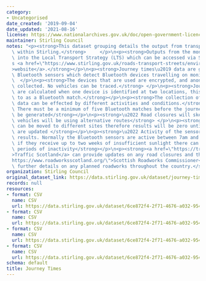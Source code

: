 ```yaml
---
category:
- Uncategorised
date_created: '2019-09-04'
date_updated: '2021-08-16'
license: https://www.nationalarchives.gov.uk/doc/open-government-licence/version/3/
maintainer: Stirling Council
notes: "<p><strong>This dataset grouping details the output from transport monitoring\
  \ within Stirling.</strong>     </p>\n<p><strong>Outputs from the monitors feed\
  \ into the Local Transport Strategy (LTS) which can be accessed via Stirling Council\u2019\
  s <a href=\"https://www.stirling.gov.uk/roads-transport-streets/environment-friendly-transport/local-transport-strategy-documents/\"\
  >website</a>.</strong></p>\n<p><strong>Journey times\u2019 data are gathered using\
  \ Bluetooth sensors which detect Bluetooth devices travelling on monitored routes.</strong>\
  \  </p>\n<p><strong>The devices that are used are encrypted, and anonymise any data\
  \ collected. No vehicles can be traced.</strong> </p>\n<p><strong>Journey times\
  \ are calculated when one device is identified at two locations, this is referred\
  \ to as a Bluetooth match.</strong></p>\n<p><strong>The collection of journey times\u2019\
  \ data can be effected by different activities and conditions.</strong></p>\n<p><strong>\u2022\
  \ There must be a minimum of five Bluetooth matches before the journey time can\
  \ be generated</strong></p>\n<p><strong>\u2022 Road closures will skew outputs as\
  \ vehicles will be using alternative routes</strong> </p>\n<p><strong>\u2022 Sensors\
  \ can be moved to different sites therefore results will be zero until the locations\
  \ are updated </strong></p>\n<p><strong>\u2022 Activity of the sensors can impact\
  \ results. Normally the Bluetooth sensors are active between 7am and 7pm. However,\
  \ if they receive up to two weeks of insufficient sunlight there can be unprecedented\
  \ periods of inactivity</strong></p>\n<p><strong><a href=\"https://trafficscotland.org/\"\
  >Traffic Scotland</a> can provide updates on any road closures and the <a href=\"\
  https://www.roadworksscotland.org/\">Scottish Roadworks Commissioner</a> can give\
  \ further details on any planned roadworks throughout the country.</strong></p>"
organization: Stirling Council
original_dataset_link: https://data.stirling.gov.uk/dataset/journey-times
records: null
resources:
- format: CSV
  name: CSV
  url: https://data.stirling.gov.uk/dataset/6ce872f4-2f71-4676-a032-9547f94782d7/resource/0e2eb140-c3c9-4312-8508-ebeb321a4de7/download/20210816-journey-times-jan-19-to-dec-19-v1.0.csv
- format: CSV
  name: CSV
  url: https://data.stirling.gov.uk/dataset/6ce872f4-2f71-4676-a032-9547f94782d7/resource/3ef1b31a-898e-40fa-8a26-eb1eb05a2c88/download/20210816-46-routes-2018-v4.csv
- format: CSV
  name: CSV
  url: https://data.stirling.gov.uk/dataset/6ce872f4-2f71-4676-a032-9547f94782d7/resource/fde51662-8043-4d14-8a6b-867c75484178/download/20210816-journey-times-jan-2020-to-dec-2020-v1.0.csv
- format: CSV
  name: CSV
  url: https://data.stirling.gov.uk/dataset/6ce872f4-2f71-4676-a032-9547f94782d7/resource/fe9a4c6f-0d1e-4e89-975a-4948aa790a73/download/20210816-journey-times-jan-2021-to-dec-2021-v1.0.csv
schema: default
title: Journey Times
---
```

